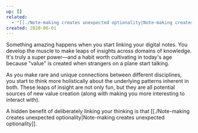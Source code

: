 ```yaml
---
up: []
related:
  - "[[./Note-making creates unexpected optionality|Note-making creates unexpected optionality]]"
created: 2020-06-01
---
```

Something amazing happens when you start linking your digital notes. You develop the muscle to make leaps of insights across domains of knowledge. It's truly a super power—and a habit worth cultivating in today's age because "value" is created when strangers on a plane start talking. 

As you make rare and unique connections between different disciplines, you start to think more holistically about the underlying patterns inherent in both. These leaps of insight are not only fun, but they are all potential sources of new value creation (along with making you more interesting to interact with).

A hidden benefit of deliberately linking your thinking is that [[./Note-making creates unexpected optionality|Note-making creates unexpected optionality]].